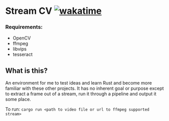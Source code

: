# Stream CV [![wakatime](https://wakatime.com/badge/user/a20519d3-9690-4af7-ad04-136d21595be5/project/639eb21c-0824-44d3-9c38-25f41839ddcc.svg)](https://wakatime.com/badge/user/a20519d3-9690-4af7-ad04-136d21595be5/project/639eb21c-0824-44d3-9c38-25f41839ddcc)

### Requirements:

- OpenCV
- ffmpeg
- libvips
- tesseract

## What is this?

An environment for me to test ideas and learn Rust and become more familiar with these other projects. It has no inherent goal or purpose except to extract a frame out of a stream, run it through a pipeline and output it some place.

To run: `cargo run <path to video file or url to ffmpeg supported stream>`
